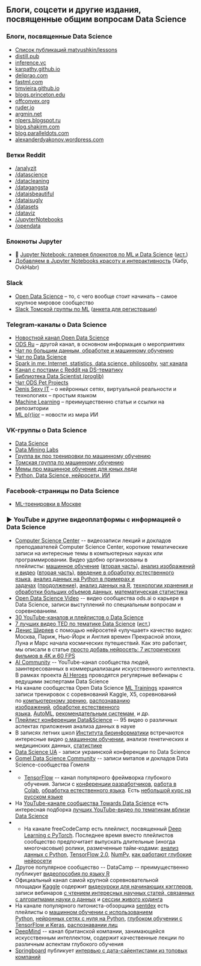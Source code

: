 ## Блоги, соцсети и другие издания, посвященные общим вопросам Data Science

### Блоги, посвященные Data Science
- [Список публикаций matyushkin/lessons](https://github.com/matyushkin/lessons)
- [distill.pub](https://distill.pub/)
- [inference.vc](https://www.inference.vc/)
- [karpathy.github.io](https://karpathy.github.io/)
- [deliprao.com](http://deliprao.com/)
- [fastml.com](https://fastml.com/)
- [timvieira.github.io](https://timvieira.github.io/)
- [blogs.princeton.edu](https://blogs.princeton.edu/)
- [offconvex.org](https://www.offconvex.org/)
- [ruder.io](http://ruder.io/)
- [argmin.net](https://www.argmin.net/)
- [nlpers.blogspot.ru](https://nlpers.blogspot.com/)
- [blog.shakirm.com](http://blog.shakirm.com/)
- [blog.paralleldots.com](https://blog.paralleldots.com)
- [alexanderdyakonov.wordpress.com](https://dyakonov.org/)

### Ветки Reddit
- [/analyzit](https://www.reddit.com/r/analyzit)
- [/datascience](https://www.reddit.com/r/datascience)
- [/datacleaning](https://www.reddit.com/r/datacleaning)
- [/datagangsta](https://www.reddit.com/r/datagangsta)
- [/dataisbeautiful](https://www.reddit.com/r/dataisbeautiful)
- [/dataisugly](https://www.reddit.com/r/dataisugly)
- [/datasets](https://www.reddit.com/r/datasets)
- [/dataviz](https://www.reddit.com/r/dataviz)
- [/JupyterNotebooks](https://www.reddit.com/r/JupyterNotebooks)
- [/opendata](https://www.reddit.com/r/opendata)


### Блокноты Jupyter
- 🌟 [Jupyter Notebook: галерея блокнотов по ML и Data Science](https://proglib.io/p/jupyter-notebook-best) ([ист.](https://github.com/jupyter/jupyter/wiki/A-gallery-of-interesting-Jupyter-Notebooks))
- [Добавляем в Jupyter Notebooks красоту и интерактивность](https://habr.com/ru/post/485318/) (Хабр, OvkHabr)

### Slack
- [Open Data Science](http://ods.ai) – то, с чего вообще стоит начинать – самое крупное мировое сообщество 
- [Slack Томской группы по ML](https://tomskml.slack.com/) ([анкета для регистрации](https://docs.google.com/forms/d/e/1FAIpQLSdYpgm7T80JpyBPt6NMgRP_4jne7v_qaGFjy8wDrS4fNajMDA/viewform?c=0&w=1))

### Telegram-каналы о Data Science
- [Новостной канал Open Data Science](https://t.me/opendatascience)
- [ODS Ru](https://t.me/ods_ru) – другой канал, в основном информация о мероприятиях
- [Чат по большим данным, обработке и машинному обучению](https://t.me/bigdata_ru)
- [Чат по Data Science](https://t.me/datasciencechat)
- [Spark in me: Internet, statistics, data science, philosophy](https://t.me/snakers4), [чат канала](https://t.me/joinchat/AAAAAEH9JHYBvaPLvaWPGg)
- [Канал с постами с Reddit на DS-тематику](https://t.me/datascientology)
- [Библиотека Data Scientist (proglib)](https://t.me/dsproglib)
- [Чат ODS Pet Projects](https://t.me/ods_pet_projects)
- [Denis Sexy IT](https://t.me/denissexy) – о нейронных сетях, виртуальной реальности и технологиях – простым языком
- [Machine Learning](https://t.me/ai_machinelearning_big_data) – преимущественно статьи и ссылки на репозитории
- [ML p(r)ior](https://t.me/mlprior) – новости из мира ИИ

### VK-группы о Data Science
- [Data Science](https://vk.com/datascience)
- [Data Mining Labs](https://vk.com/datamininglabs)
- [Группа вк про тренировки по машинному обучению](https://vk.com/mltrainings)
- [Томская группа по машинному обучению](https://vk.com/tomskml)
- [Мемы про машинное обучение для юных леди](https://vk.com/weirdreparametrizationtrick)
- [Python, Data Science, нейросети, ИИ](https://vk.com/python_ds)

### Facebook-страницы по Data Science
- [ML-тренировки в Москве](https://www.facebook.com/groups/1413405125598651/)

### ▶️ YouTube и другие видеоплатформы с информацией о Data Science
-  [Computer Science Center](https://www.youtube.com/channel/UC0YHNueF-3Nh3uQT0P4YQZw) -- видеозаписи лекций и докладов преподавателей Computer Science Center, короткие тематические записи на интересные темы в компьютерных науках или программировании. Видео удобно организованы в плейлисты: [машинное обучение](https://www.youtube.com/watch?v=pkI64ocefFU&list=PLlb7e2G7aSpSWVExpq74FnwFnWgLby56L) ([вторая часть](https://www.youtube.com/watch?v=TEyEWTYII64&list=PLlb7e2G7aSpSSsCeUMLN-RxYOLAI9l2ld)), [анализ изображений и видео](https://www.youtube.com/watch?v=zNCvTcoM1I4&list=PLlb7e2G7aSpR6L3pqVh8124ZITsmWckQZ) ([вторая часть](https://www.youtube.com/watch?v=azkzDWi8X64&list=PLlb7e2G7aSpQ4C5ykr2Ce1mfxM01l6_HV)), [введение в обработку естественного языка](https://www.youtube.com/watch?v=1lICvMHJ8RE&list=PLlb7e2G7aSpRTcBciP6VBJJPvdH_DXRXQ), [анализ данных на Python в примерах и задачах](https://www.youtube.com/watch?v=enpPFqcIFj8&list=PLlb7e2G7aSpRb95_Wi7lZ-zA6fOjV3_l7) ([продолжение](https://www.youtube.com/watch?v=enpPFqcIFj8&list=PLlb7e2G7aSpRb95_Wi7lZ-zA6fOjV3_l7)), [анализ данных на R](https://www.youtube.com/watch?v=8mwJ3mEjdIg&list=PLlb7e2G7aSpSSa_PlFEwnd6-3gzAa08_m), [технологии хранения и обработки больших объемов данных](https://www.youtube.com/watch?v=PukjnXwGDaE&list=PLlb7e2G7aSpS_tveNoxgn1Zqmg-VhD95i), [математическая статистика](https://www.youtube.com/watch?v=n_F5V3Bdywk&list=PLlb7e2G7aSpRG_Ve6kuxc9Biuwyf42kJx)
- [Open Data Science Video](https://www.youtube.com/channel/UCM9ECBAZtlLeEr-m3ldZ7Tw/videos) -- видео сообщества ods.ai о карьере в Data Science, записи выступлений по специальным вопросам и соревнованиям.
- [30 YouTube-каналов и плейлистов о Data Science](https://proglib.io/p/30-youtube-kanalov-i-pleylistov-o-data-science-2020-06-17)
- [7 лучших видео TED по тематике Data Science](https://proglib.io/p/7-luchshih-video-ted-po-tematike-data-science-2020-01-20) ([ист.](https://towardsdatascience.com/best-ted-talks-for-data-science-11b699544f))
- [Денис Ширяев](https://www.youtube.com/user/shirman88/videos) с помощью нейросетей «улучшает» качество видео: Москва, Париж, Нью-Йорк и Англия времен Прекрасной эпохи, Луна и Марс начала космических путешествий. Как это работает, мы описали в статье [просто добавь нейросеть: 7 исторических фильмов в 4K и 60 FPS](https://proglib.io/p/prosto-dobav-neyroset-7-istoricheskih-filmov-v-4k-i-60-fps-2020-03-15)
- [AI Community](https://www.youtube.com/channel/UCv9uq004VYU_NHUJoW2I0mQ/videos) -- YouTube-канал сообщества людей, заинтересованных в коммерциализации искусственного интеллекта. В рамках проекта [AI Heroes](https://www.youtube.com/watch?v=njuWHbrDlNY&list=PL-NwL8FKfZWf7CwhlyAT9OVWfLMnx9t2n) проводятся регулярные вебинары с ведущими экспертами Data Science
- На канале сообщества Open Data Science [ML Trainings](https://www.youtube.com/channel/UCeq6ZIlvC9SVsfhfKnSvM9w/playlists) хранятся записи тренировок с соревнований Kaggle, X5, соревнований по [компьютерному зрению](https://www.youtube.com/watch?v=RUfmEj1MC3k&list=PLTlO6nV_TaGAErLwfEvkll-_tzMjYteYu), [распознаванию изображений](https://www.youtube.com/watch?v=DZIlnmbAnqc&list=PLTlO6nV_TaGD8-uScRs0ko4wfadIwUrML), [обработке естественного языка](https://www.youtube.com/watch?v=XYw0OOnS8GM&list=PLTlO6nV_TaGBEBYaaO5rMl0XCunOzR8S7), [AutoML](https://www.youtube.com/watch?v=t-7Cd4q2eu4&list=PLTlO6nV_TaGAUwdAmW0_QkdTGJv7ZgMEJ), [рекомендательным системам ](https://www.youtube.com/watch?v=-eCr1K9lKxg&list=PLTlO6nV_TaGASWow5ETo-fdC3KzqWb0se) и др.
- [Плейлист конференции Data&Science](https://www.youtube.com/watch?v=gE2UqbtZPAc&list=PLJOzdkh8T5ko3zzRRwhowooIqnp58jq1b) -- 95 видео о различных аспектах приложения анализа данных в науке
- В записях летних школ [Института биоинформатики](https://www.youtube.com/user/bioinforussia/playlists) встречаются интересные видео [о машинном обучении](https://www.youtube.com/watch?v=qr4plSNW4mk&list=PLjKdf6AHvR-FCfH7b2ADGIqCAeQLDZY_y&index=8), анализе генетических и медицинских данных, [статистике](https://www.youtube.com/watch?v=ykr3X8-thv8)
- [Data Science UA](https://www.youtube.com/channel/UCtMLt48fRjCqiUvKemsDzMw/playlists) - записи украинской конференции по Data Science
- [Gomel Data Science Community](https://www.youtube.com/channel/UCK3ShrERfCvOGPSG1X9TV9g/videos) -- записи митапов и докладов Data Science-сообщества Гомеля
- -   [TensorFlow](https://www.youtube.com/channel/UC0rqucBdTuFTjJiefW5t-IQ/playlists) -- канал популярного фреймворка глубокого обучения. Записи с [конференции разработчиков](https://www.youtube.com/watch?v=P4_rJfHpr7k&list=PLQY2H8rRoyvzoUYI26kHmKSJBedn3SQuB), [работа в Colab](https://www.youtube.com/watch?v=inN8seMm7UI&list=PLQY2H8rRoyvyK5aEDAI3wUUqC_F0oEroL), [обработка естественного языка](https://www.youtube.com/watch?v=fNxaJsNG3-s&list=PLQY2H8rRoyvzDbLUZkbudP-MFQZwNmU4S). Есть [небольшой курс на русском языке](https://www.youtube.com/watch?v=qu_WEHvGXWk&list=PLQY2H8rRoyvzTo1p5Hs6hidZHEpx23qtD)
- На [YouTube-канале сообщества Towards Data Science](https://www.youtube.com/channel/UCuHZ1UYfHRqk3-5N5oc97Kw/playlists) есть интересная подборка [лучших YouTube-видео по тематикам вблизи Data Science](https://www.youtube.com/watch?v=7R52wiUgxZI&list=PLNj7wSZTYzhlFa9MRiNdmoKNJwj5gjHEg)
- -   На канале freeCodeCamp есть плейлист, посвященный [Deep Learning c PyTorch](https://www.youtube.com/watch?v=vo_fUOk-IKk&list=PLWKjhJtqVAbm3T2Eq1_KgloC7ogdXxdRa). Последнее время вместо плейлистов сообщество предпочитает выпускать длительные (иногда многочасовые) ролики, размеченные тайм-кодами: [анализ данных с Python](https://www.youtube.com/watch?v=r-uOLxNrNk8), [TensorFlow 2.0](https://www.youtube.com/watch?v=tPYj3fFJGjk), [NumPy](https://www.youtube.com/watch?v=QUT1VHiLmmI), [как работают глубокие нейросети](https://www.youtube.com/watch?v=dPWYUELwIdM)
-   Другое популярное сообщество -- DataCamp -- преимущественно публикует [видеопособия по языку R](https://www.youtube.com/channel/UC79Gv3mYp6zKiSwYemEik9A/playlists)
-   Официальный канал самой крупной соревновательной площадки [Kaggle](https://www.youtube.com/channel/UCSNeZleDn9c74yQc-EKnVTA) содержит [видеоуроки для начинающих кэгглеров](https://www.youtube.com/watch?v=GJBOMWpLpTQ&list=PLqFaTIg4myu8gbDh6oBl7XRYNBlthpDEW), записи вебинаров [с чтением интересных научных статей, связанных с алгоритмами науки о данных](https://www.youtube.com/watch?v=PhTF7yJNR70&list=PLqFaTIg4myu8t5ycqvp7I07jTjol3RCl9) и [сессии живого кодинга](https://www.youtube.com/watch?v=uhbWCrXIvqI&list=PLqFaTIg4myu9f21aM1POYVeoaHbFf1hMc)
-   На канале популярного питониста-обзорщика [sentdex](https://www.youtube.com/user/sentdex/playlists) есть плейлисты о [машинном обучении с использованием Python](https://www.youtube.com/watch?v=OGxgnH8y2NM&list=PLQVvvaa0QuDfKTOs3Keq_kaG2P55YRn5v), [нейронных сетях с нуля на Python](https://www.youtube.com/watch?v=Wo5dMEP_BbI&list=PLQVvvaa0QuDcjD5BAw2DxE6OF2tius3V3), [глубоком обучении с TensorFlow и Keras](https://www.youtube.com/watch?v=wQ8BIBpya2k&list=PLQVvvaa0QuDfhTox0AjmQ6tvTgMBZBEXN), [распознавании лиц](https://www.youtube.com/watch?v=535acCxjHCI&list=PLQVvvaa0QuDcDqgpLLJJM15NpIGNfrKY5)
-   [DeepMind](https://www.youtube.com/channel/UCP7jMXSY2xbc3KCAE0MHQ-A/playlists) -- канал британской компании, занимающейся искусственным интеллектом, содержит качественные лекции по различным аспектам глубокого обучения
-   [Springboard](https://www.youtube.com/channel/UCqd6TofKNjqagInm5Waeu7w) публикует [интервью с дата-сайентистами из топовых компаний](https://www.youtube.com/watch?v=qdjR9eAuHDw&list=PLjKxfZpleE6AffdA6XkPZItzcRH7HPqq4)